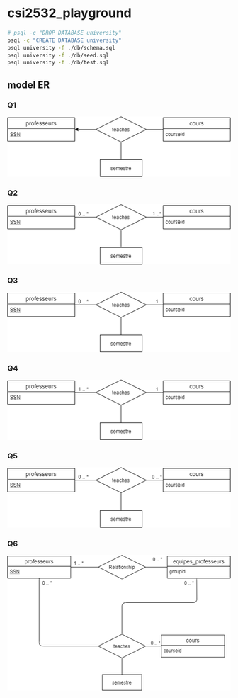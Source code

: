 # csi2532_playground

```bash
# psql -c "DROP DATABASE university"
psql -c "CREATE DATABASE university"
psql university -f ./db/schema.sql
psql university -f ./db/seed.sql
psql university -f ./db/test.sql
```

## model ER

### Q1
![Q1](model%20er/q1.png)

### Q2
![Q2](model%20er/q2.png)

### Q3
![Q3](model%20er/q3.png)

### Q4
![Q4](model%20er/q4.png)

### Q5
![Q5](model%20er/q5.png)

### Q6
![Q6](model%20er/q6.png)
